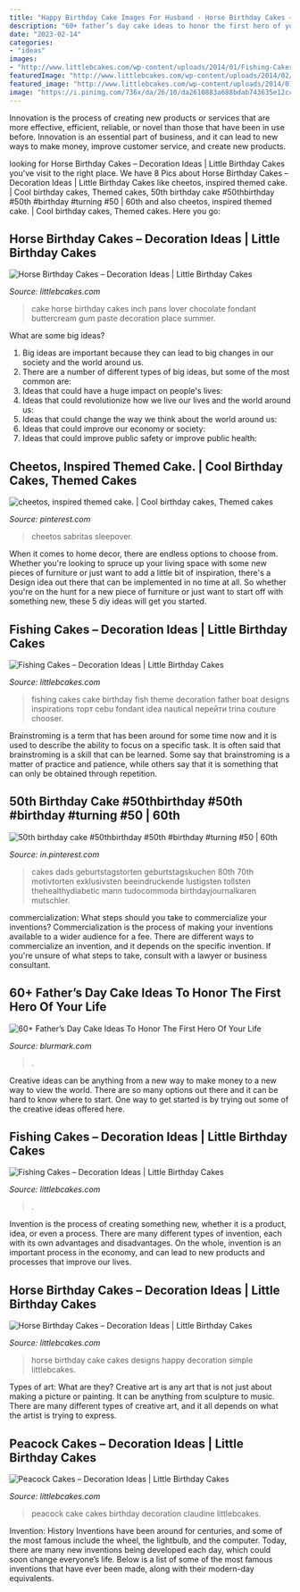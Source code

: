 ```yaml
---
title: "Happy Birthday Cake Images For Husband - Horse Birthday Cakes – Decoration Ideas"
description: "60+ father’s day cake ideas to honor the first hero of your life"
date: "2023-02-14"
categories:
- "ideas"
images:
- "http://www.littlebcakes.com/wp-content/uploads/2014/01/Fishing-Cakes-Images.jpg"
featuredImage: "http://www.littlebcakes.com/wp-content/uploads/2014/02/Peacock-Cake.jpg"
featured_image: "http://www.littlebcakes.com/wp-content/uploads/2014/01/Fishing-Cakes-Images.jpg"
image: "https://i.pinimg.com/736x/da/26/10/da2610883a688bdab743635e12cceb42.jpg"
---
```



Innovation is the process of creating new products or services that are more effective, efficient, reliable, or novel than those that have been in use before. Innovation is an essential part of business, and it can lead to new ways to make money, improve customer service, and create new products.

	

		
looking for Horse Birthday Cakes – Decoration Ideas | Little Birthday Cakes you've visit to the right place. We have 8 Pics about Horse Birthday Cakes – Decoration Ideas | Little Birthday Cakes like cheetos, inspired themed cake. | Cool birthday cakes, Themed cakes, 50th birthday cake #50thbirthday #50th #birthday #turning #50 | 60th and also cheetos, inspired themed cake. | Cool birthday cakes, Themed cakes. Here you go:
		
    
## Horse Birthday Cakes – Decoration Ideas | Little Birthday Cakes

<img loading=lazy src="http://www.littlebcakes.com/wp-content/uploads/2014/01/Horse-Cake-Pans-979x1024.jpg" onerror="this.onerror=null;this.src='https://tse2.mm.bing.net/th?id=OIP.EARBQDKpubOpPZ_QUsGMewHaHv&amp;pid=15.1';" alt="Horse Birthday Cakes – Decoration Ideas | Little Birthday Cakes">

_Source: littlebcakes.com_

>cake horse birthday cakes inch pans lover chocolate fondant buttercream gum paste decoration place summer. 

	

What are some big ideas?
1. Big ideas are important because they can lead to big changes in our society and the world around us.
2. There are a number of different types of big ideas, but some of the most common are: 
3. Ideas that could have a huge impact on people's lives: 
4. Ideas that could revolutionize how we live our lives and the world around us: 
5. Ideas that could change the way we think about the world around us: 
6. Ideas that could improve our economy or society: 
7. Ideas that could improve public safety or improve public health: 


    
## Cheetos, Inspired Themed Cake. | Cool Birthday Cakes, Themed Cakes

<img loading=lazy src="https://i.pinimg.com/736x/da/26/10/da2610883a688bdab743635e12cceb42.jpg" onerror="this.onerror=null;this.src='https://tse1.mm.bing.net/th?id=OIP.cS4qiOiXmeMnOT3BDa37AAHaNK&amp;pid=15.1';" alt="cheetos, inspired themed cake. | Cool birthday cakes, Themed cakes">

_Source: pinterest.com_

>cheetos sabritas sleepover. 

	

When it comes to home decor, there are endless options to choose from. Whether you're looking to spruce up your living space with some new pieces of furniture or just want to add a little bit of inspiration, there's a Design idea out there that can be implemented in no time at all. So whether you're on the hunt for a new piece of furniture or just want to start off with something new, these 5 diy ideas will get you started.

    
## Fishing Cakes – Decoration Ideas | Little Birthday Cakes

<img loading=lazy src="http://www.littlebcakes.com/wp-content/uploads/2014/01/Fishing-Cakes-Images.jpg" onerror="this.onerror=null;this.src='https://tse3.mm.bing.net/th?id=OIP.PT8mZGQT0QsOmBA6coadawHaJ4&amp;pid=15.1';" alt="Fishing Cakes – Decoration Ideas | Little Birthday Cakes">

_Source: littlebcakes.com_

>fishing cakes cake birthday fish theme decoration father boat designs inspirations торт cebu fondant idea nautical перейти trina couture chooser. 

	

Brainstroming is a term that has been around for some time now and it is used to describe the ability to focus on a specific task. It is often said that brainstroming is a skill that can be learned. Some say that brainstroming is a matter of practice and patience, while others say that it is something that can only be obtained through repetition.

    
## 50th Birthday Cake #50thbirthday #50th #birthday #turning #50 | 60th

<img loading=lazy src="https://i.pinimg.com/736x/5a/a8/6b/5aa86bb3feeda4381d15fc7298861641.jpg" onerror="this.onerror=null;this.src='https://tse4.mm.bing.net/th?id=OIP.GibEE9pD0HwRf7-btpn-pwHaKB&amp;pid=15.1';" alt="50th birthday cake #50thbirthday #50th #birthday #turning #50 | 60th">

_Source: in.pinterest.com_

>cakes dads geburtstagstorten geburtstagskuchen 80th 70th motivtorten exklusivsten beeindruckende lustigsten tollsten thehealthydiabetic mann tudocommoda birthdayjournalkaren mutschler. 

	

commercialization: What steps should you take to commercialize your inventions?
Commercialization is the process of making your inventions available to a wider audience for a fee. There are different ways to commercialize an invention, and it depends on the specific invention. If you're unsure of what steps to take, consult with a lawyer or business consultant.

    
## 60+ Father’s Day Cake Ideas To Honor The First Hero Of Your Life

<img loading=lazy src="https://www.blurmark.com/wp-content/uploads/2017/05/Awesome-Cake-Idea.jpg" onerror="this.onerror=null;this.src='https://tse1.mm.bing.net/th?id=OIP.XKmEqGihg-tnqt3b0wJfbQHaJ4&amp;pid=15.1';" alt="60+ Father’s Day Cake Ideas To Honor The First Hero Of Your Life">

_Source: blurmark.com_

>. 

	

Creative ideas can be anything from a new way to make money to a new way to view the world. There are so many options out there and it can be hard to know where to start. One way to get started is by trying out some of the creative ideas offered here.

    
## Fishing Cakes – Decoration Ideas | Little Birthday Cakes

<img loading=lazy src="https://www.littlebcakes.com/wp-content/uploads/2014/01/Fishing-Cakes.jpg" onerror="this.onerror=null;this.src='https://tse2.mm.bing.net/th?id=OIP.1tL40IB1MzU2xE_QJQ32zgHaJ4&amp;pid=15.1';" alt="Fishing Cakes – Decoration Ideas | Little Birthday Cakes">

_Source: littlebcakes.com_

>. 

	

Invention is the process of creating something new, whether it is a product, idea, or even a process. There are many different types of invention, each with its own advantages and disadvantages. On the whole, invention is an important process in the economy, and can lead to new products and processes that improve our lives.

    
## Horse Birthday Cakes – Decoration Ideas | Little Birthday Cakes

<img loading=lazy src="http://www.littlebcakes.com/wp-content/uploads/2014/01/Horse-Cake-Designs.jpg" onerror="this.onerror=null;this.src='https://tse1.mm.bing.net/th?id=OIP.yCzcMelO0MPkeG0zT7a1wQHaE7&amp;pid=15.1';" alt="Horse Birthday Cakes – Decoration Ideas | Little Birthday Cakes">

_Source: littlebcakes.com_

>horse birthday cake cakes designs happy decoration simple littlebcakes. 

	

Types of art: What are they?
Creative art is any art that is not just about making a picture or painting. It can be anything from sculpture to music. There are many different types of creative art, and it all depends on what the artist is trying to express.

    
## Peacock Cakes – Decoration Ideas | Little Birthday Cakes

<img loading=lazy src="http://www.littlebcakes.com/wp-content/uploads/2014/02/Peacock-Cake.jpg" onerror="this.onerror=null;this.src='https://tse3.mm.bing.net/th?id=OIP.InP1GPKXmChr0KWdVQvr5AHaKU&amp;pid=15.1';" alt="Peacock Cakes – Decoration Ideas | Little Birthday Cakes">

_Source: littlebcakes.com_

>peacock cake cakes birthday decoration claudine littlebcakes. 

	

Invention: History
Inventions have been around for centuries, and some of the most famous include the wheel, the lightbulb, and the computer. Today, there are many new inventions being developed each day, which could soon change everyone’s life. Below is a list of some of the most famous inventions that have ever been made, along with their modern-day equivalents.

